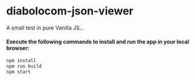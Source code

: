 # diabolocom-json-viewer
A small test in pure Vanilla JS...

#### Execute the following commands to install and run the app in your local browser:

```bash
npm install
npm run build
npm start
```
